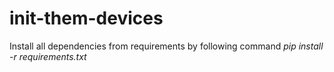 # init-them-devices
Install all dependencies from requirements by following command
*pip install -r requirements.txt*

